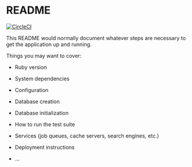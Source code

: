 # README

[![CircleCI](https://circleci.com/gh/wesson-yi/novel_spider.svg?style=flat-square&logo=appveyor)](https://circleci.com/gh/wesson-yi/novel_spider)

This README would normally document whatever steps are necessary to get the
application up and running.

Things you may want to cover:

* Ruby version

* System dependencies

* Configuration

* Database creation

* Database initialization

* How to run the test suite

* Services (job queues, cache servers, search engines, etc.)

* Deployment instructions

* ...
